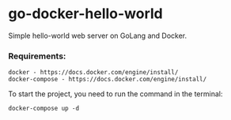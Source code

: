 # go-docker-hello-world
Simple hello-world web server on GoLang and Docker.

<h3>Requirements:</h3>

```shell
docker - https://docs.docker.com/engine/install/
docker-compose - https://docs.docker.com/engine/install/
```

To start the project, you need to run the command in the terminal:

```shell
docker-compose up -d
```
